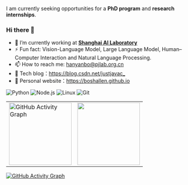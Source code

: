 <!--
**boshallen/boshallen** is a ✨ _special_ ✨ repository because its `README.md` (this file) appears on your GitHub profile.

Here are some ideas to get you started:

- 🔭 I’m currently working on ...
- 🌱 I’m currently learning ...
- 👯 I’m looking to collaborate on ...
- 🤔 I’m looking for help with ...
- 💬 Ask me about ...
- 📫 How to reach me: ...
- 😄 Pronouns: ...
- ⚡ Fun fact: ...

- 👨‍🔬 [**INFJ/INTJ**](https://www.16personalities.com/infj-personality) Personality
-->


I am currently seeking opportunities for a **PhD program** and **research internships**.
### Hi there  🌅

- 🔭 I’m currently working at [**Shanghai AI Laboratory**](https://www.shlab.org.cn/)
- ⚡ Fun fact: Vision-Language Model, Large Language Model, Human–Computer Interaction and Natural Language Processing.
- 📫 How to reach me: hanyanbo@pjlab.org.cn
- :orange_book: Tech blog：<https://blog.csdn.net/justjavac_>
- :hammer:  Personal website：https://boshallen.github.io

![Python](https://img.shields.io/badge/-Python-3776AB?style=flat-square&logo=Python&logoColor=white)
![Node.js](https://img.shields.io/badge/-Node.js-339933?style=flat-square&logo=Node.js&logoColor=white)
![Linux](https://img.shields.io/badge/-Linux-FCC624?style=flat-square&logo=linux&logoColor=black)
![Git](https://img.shields.io/badge/-Git-f05032?style=flat-square&logo=Git&logoColor=white)

<!--
<div align="center" style="display: flex; justify-content: center; align-items: center;">
  <img height="170px" src="https://github-readme-stats.vercel.app/api?username=boshallen&show_icons=true&icon_color=CE1D2D&text_color=718096&bg_color=ffffff&hide_title=true" />
  <img height="170px" src="https://github-readme-stats.vercel.app/api/top-langs/?username=boshallen&layout=compact&langs_count=8" />
</div>
-->

<!--
<div style="display: flex; justify-content: space-between;">
  <img height="170px" src="https://github-readme-stats.vercel.app/api?username=boshallen&show_icons=true&icon_color=CE1D2D&text_color=718096&bg_color=ffffff&hide_title=true" alt="GitHub Activity Graph" style="width: 100%;">
  <img height="170px" src="https://github-readme-stats.vercel.app/api/top-langs/?username=boshallen&layout=compact&langs_count=8" style="width: 100%;">
</div>
-->

<table>
  <tr>
    <td><img height="170px" src="https://github-readme-stats.vercel.app/api?username=boshallen&show_icons=true&icon_color=CE1D2D&text_color=718096&bg_color=ffffff&hide_title=true" alt="GitHub Activity Graph"></td>
    <td><img height="170px" src="https://github-readme-stats.vercel.app/api/top-langs/?username=boshallen&layout=compact&langs_count=8"></td>
  </tr>
</table>


[![GitHub Activity Graph](https://github-readme-activity-graph.vercel.app/graph?username=boshallen&theme=react-dark&bg_color=ffffff&color=0078D4&line=38bdae&point=1DA1F2&area=true&hide_border=true)](https://github.com/boshallen/github-readme-activity-graph)

